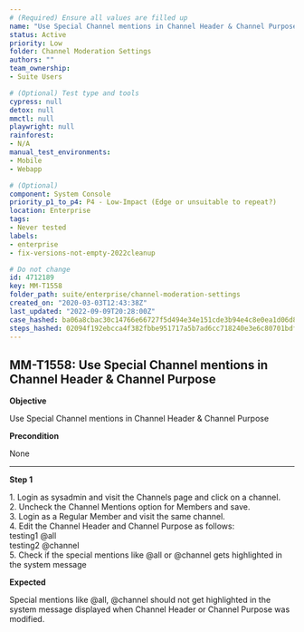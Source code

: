 ```yaml
---
# (Required) Ensure all values are filled up
name: "Use Special Channel mentions in Channel Header & Channel Purpose"
status: Active
priority: Low
folder: Channel Moderation Settings
authors: ""
team_ownership: 
- Suite Users

# (Optional) Test type and tools
cypress: null
detox: null
mmctl: null
playwright: null
rainforest: 
- N/A
manual_test_environments: 
- Mobile
- Webapp

# (Optional)
component: System Console
priority_p1_to_p4: P4 - Low-Impact (Edge or unsuitable to repeat?)
location: Enterprise
tags: 
- Never tested
labels: 
- enterprise
- fix-versions-not-empty-2022cleanup

# Do not change
id: 4712189
key: MM-T1558
folder_path: suite/enterprise/channel-moderation-settings
created_on: "2020-03-03T12:43:38Z"
last_updated: "2022-09-09T20:28:00Z"
case_hashed: ba06a8cbac30c14766e66727f5d494e34e151cde3b94e4c8e0ea1d06d8fc2ec53104dce0d74758ba0817b9e58d84366e
steps_hashed: 02094f192ebcca4f382fbbe951717a5b7ad6cc718240e3e6c80701bdfa1f5f91af75e72aef1fc7f6f5d0d2946501417c
---
```


## MM-T1558: Use Special Channel mentions in Channel Header & Channel Purpose

**Objective**

Use Special Channel mentions in Channel Header & Channel Purpose

**Precondition**

None

---

**Step 1**

1\. Login as sysadmin and visit the Channels page and click on a channel.\
2\. Uncheck the Channel Mentions option for Members and save.\
3\. Login as a Regular Member and visit the same channel.\
4\. Edit the Channel Header and Channel Purpose as follows:\
testing1 @all\
testing2 @channel\
5\. Check if the special mentions like @all or @channel gets highlighted in the system message

**Expected**

Special mentions like @all, @channel should not get highlighted in the system message displayed when Channel Header or Channel Purpose was modified.
